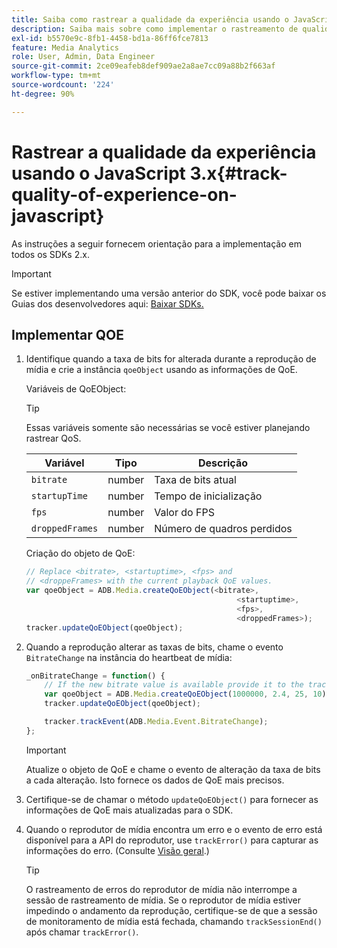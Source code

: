 ```yaml
---
title: Saiba como rastrear a qualidade da experiência usando o JavaScript 3.x
description: Saiba mais sobre como implementar o rastreamento de qualidade de experiência (QoE, QoS) usando o SDK do Media em aplicativos de navegador com o JavaScript 3x.
exl-id: b5570e9c-8fb1-4458-bd1a-86ff6fce7813
feature: Media Analytics
role: User, Admin, Data Engineer
source-git-commit: 2ce09eafeb8def909ae2a8ae7cc09a88b2f663af
workflow-type: tm+mt
source-wordcount: '224'
ht-degree: 90%

---
```


# Rastrear a qualidade da experiência usando o JavaScript 3.x{#track-quality-of-experience-on-javascript}

As instruções a seguir fornecem orientação para a implementação em todos os SDKs 2.x.

>[!IMPORTANT]
>
>Se estiver implementando uma versão anterior do SDK, você pode baixar os Guias dos desenvolvedores aqui: [Baixar SDKs.](/help/getting-started/download-sdks.md)

## Implementar QOE

1. Identifique quando a taxa de bits for alterada durante a reprodução de mídia e crie a instância `qoeObject` usando as informações de QoE.

   Variáveis de QoEObject:

   >[!TIP]
   >
   >Essas variáveis somente são necessárias se você estiver planejando rastrear QoS.

   | Variável | Tipo | Descrição |
   | --- | --- | --- |
   | `bitrate` | number | Taxa de bits atual |
   | `startupTime` | number | Tempo de inicialização |
   | `fps` | number | Valor do FPS |
   | `droppedFrames` | number | Número de quadros perdidos |

   Criação do objeto de QoE:

   ```js
   // Replace <bitrate>, <startuptime>, <fps> and
   // <droppeFrames> with the current playback QoE values.
   var qoeObject = ADB.Media.createQoEObject(<bitrate>,
                                                  <startuptime>,
                                                  <fps>,
                                                  <droppedFrames>);
   tracker.updateQoEObject(qoeObject);
   ```

1. Quando a reprodução alterar as taxas de bits, chame o evento `BitrateChange` na instância do heartbeat de mídia:

   ```js
   _onBitrateChange = function() {
       // If the new bitrate value is available provide it to the tracker.
       var qoeObject = ADB.Media.createQoEObject(1000000, 2.4, 25, 10);
       tracker.updateQoEObject(qoeObject);
   
       tracker.trackEvent(ADB.Media.Event.BitrateChange);
   };
   ```

   >[!IMPORTANT]
   >
   >Atualize o objeto de QoE e chame o evento de alteração da taxa de bits a cada alteração. Isto fornece os dados de QoE mais precisos.

1. Certifique-se de chamar o método `updateQoEObject()` para fornecer as informações de QoE mais atualizadas para o SDK.
1. Quando o reprodutor de mídia encontra um erro e o evento de erro está disponível para a API do reprodutor, use `trackError()` para capturar as informações do erro. (Consulte [Visão geral](/help/use-cases/track-errors/track-errors-overview.md).)

   >[!TIP]
   >
   >O rastreamento de erros do reprodutor de mídia não interrompe a sessão de rastreamento de mídia. Se o reprodutor de mídia estiver impedindo o andamento da reprodução, certifique-se de que a sessão de monitoramento de mídia está fechada, chamando `trackSessionEnd()` após chamar `trackError()`.
